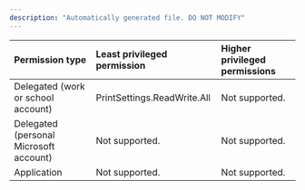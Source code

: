 ```yaml
---
description: "Automatically generated file. DO NOT MODIFY"
---
```


|Permission type|Least privileged permission|Higher privileged permissions|
|:---|:---|:---|
|Delegated (work or school account)|PrintSettings.ReadWrite.All|Not supported.|
|Delegated (personal Microsoft account)|Not supported.|Not supported.|
|Application|Not supported.|Not supported.|

